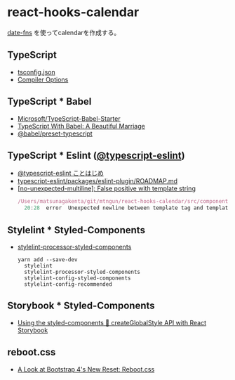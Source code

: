 # react-hooks-calendar
[date-fns](https://date-fns.org/) を使ってcalendarを作成する。

## TypeScript
- [tsconfig.json](https://www.typescriptlang.org/docs/handbook/tsconfig-json.html)
- [Compiler Options](https://www.typescriptlang.org/docs/handbook/compiler-options.html)

## TypeScript * Babel
- [Microsoft/TypeScript-Babel-Starter](https://github.com/Microsoft/TypeScript-Babel-Starter)
- [TypeScript With Babel: A Beautiful Marriage](https://iamturns.com/typescript-babel/)
- [@babel/preset-typescript](https://babeljs.io/docs/en/babel-preset-typescript)

## TypeScript * Eslint ([@typescript-eslint](https://github.com/typescript-eslint/typescript-eslint))
- [@typescript-eslint ことはじめ](https://teppeis.hatenablog.com/entry/2019/02/typescript-eslint)
- [typescript-eslint/packages/eslint-plugin/ROADMAP.md](https://github.com/typescript-eslint/typescript-eslint/blob/ecc96318f47d821c19513652f262b47b15fd8257/packages/eslint-plugin/ROADMAP.md)
- [[no-unexpected-multiline]: False positive with template string](https://github.com/typescript-eslint/typescript-eslint/issues/139)  
    ```javascript
    /Users/matsunagakenta/git/mtngun/react-hooks-calendar/src/components/atoms/button/square.tsx
      20:28  error  Unexpected newline between template tag and template literal  no-unexpected-multiline
    ```
## Stylelint * Styled-Components
- [stylelint-processor-styled-components](https://github.com/styled-components/stylelint-processor-styled-components)  
  ```
  yarn add --save-dev
    stylelint
    stylelint-processor-styled-components
    stylelint-config-styled-components
    stylelint-config-recommended
  ```

## Storybook * Styled-Components
- [Using the styled-components 💅 createGlobalStyle API with React Storybook](https://medium.com/@cbovis/using-the-styled-components-createglobalstyle-api-with-react-storybook-e2e64255d567)

## reboot.css
- [A Look at Bootstrap 4's New Reset: Reboot.css](https://scotch.io/tutorials/a-look-at-bootstrap-4s-new-reset-rebootcss#toc-reboot-css)
